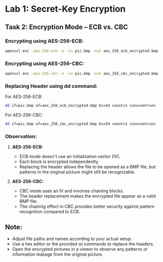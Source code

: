 
# Lab 1: Secret-Key Encryption

## Task 2: Encryption Mode – ECB vs. CBC

### Encrypting using AES-256-ECB:
```bash
openssl enc -aes-256-ecb -e -in pic.bmp -out aes_256_ecb_encrypted.bmp -K 001122334455
```

### Encrypting using AES-256-CBC:
```bash
openssl enc -aes-256-cbc -e -in pic.bmp -out aes_256_cbc_encrypted.bmp -K 001122334455 -iv 001002003004005
```

### Replacing Header using dd command:
For AES-256-ECB:
```bash
dd if=pic.bmp of=aes_256_ecb_encrypted.bmp bs=54 count=1 conv=notrunc
```

For AES-256-CBC:
```bash
dd if=pic.bmp of=aes_256_cbc_encrypted.bmp bs=54 count=1 conv=notrunc
```

### Observation:

1. **AES-256-ECB:**
   - ECB mode doesn't use an initialization vector (IV).
   - Each block is encrypted independently.
   - Replacing the header allows the file to be opened as a BMP file, but patterns in the original picture might still be recognizable.

2. **AES-256-CBC:**
   - CBC mode uses an IV and involves chaining blocks.
   - The header replacement makes the encrypted file appear as a valid BMP file.
   - The chaining effect in CBC provides better security against pattern recognition compared to ECB.

## Note:
- Adjust file paths and names according to your actual setup.
- Use a hex editor or the provided `dd` commands to replace the headers.
- Open the encrypted pictures in a viewer to observe any patterns or information leakage from the original picture.
